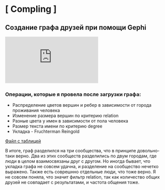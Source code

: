 # [ Compling ]

## Создание графа друзей при помощи Gephi


![Graph](https://github.com/amaliyazar/compling/blob/master/Graph.pdf)
### Операции, которые я провела после загрузки графа:
* Распределение цветов вершин и ребер в зависимости от города проживания человека
* Изменение размера вершин по критерию relation
* Разные цвета у имен в зависимости от пола человека
* Размер текста имени по критерию degree
* Укладка - Fruchterman Reingold

[Файл с таблицей](https://github.com/amaliyazar/compling/blob/master/Graph.xlsx)

В итоге, граф разделился на три сообщества, что в принципе довольно-таки верно. Два из этих сообществ разделились по двум городам, где люди в целом взаимосвязаны друг с другом. Но иногда бывает, что укладка графа не совсем удачна, и разделение на сообщество нечетко выражено. Также есть соврешнно отдельные люди, что тоже верно. Я не совсем поняла, что значит фильтр relation, так как количество общих друзей не совпадает с результатами, и частота общения тоже. 